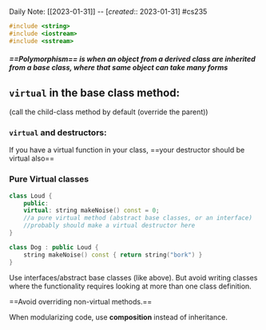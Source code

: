Daily Note: [[2023-01-31]] -- [*created*:: 2023-01-31] #cs235 
```cpp
#include <string>
#include <iostream>
#include <sstream>
```

#### *==Polymorphism== is when an object from a derived class are inherited from a base class, where that same object can take many forms*

## `virtual` in the base class method:

(call the child-class method by default (override the parent))

### `virtual` and destructors:
If you have a virtual function in your class, ==your destructor should be virtual also==

### Pure Virtual classes

```cpp
class Loud {
	public:
	virtual: string makeNoise() const = 0;
	//a pure virtual method (abstract base classes, or an interface)
	//probably should make a virtual destructor here
}

class Dog : public Loud {
	string makeNoise() const { return string("bork") }
}
```

Use interfaces/abstract base classes (like above). But avoid writing classes where the functionality requires looking at more than one class definition.

==Avoid overriding non-virtual methods.==

When modularizing code, use **composition** instead of inheritance.